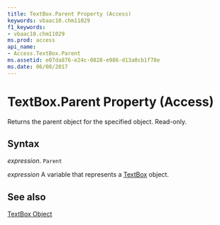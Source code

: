 ```yaml
---
title: TextBox.Parent Property (Access)
keywords: vbaac10.chm11029
f1_keywords:
- vbaac10.chm11029
ms.prod: access
api_name:
- Access.TextBox.Parent
ms.assetid: e07da876-e24c-0828-e986-d13a0cb1f78e
ms.date: 06/08/2017
---
```



# TextBox.Parent Property (Access)

Returns the parent object for the specified object. Read-only.


## Syntax

 _expression_. `Parent`

 _expression_ A variable that represents a [TextBox](Access.TextBox.md) object.


## See also


[TextBox Object](Access.TextBox.md)

